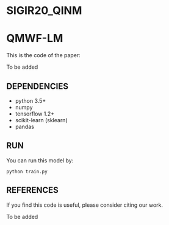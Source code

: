 # SIGIR20_QINM

 # QMWF-LM
This is the code of the paper:

To be added


## DEPENDENCIES

- python 3.5+
- numpy
- tensorflow 1.2+
- scikit-learn (sklearn)
- pandas


## RUN

You can run this model by:

```
python train.py
```


## REFERENCES

If you find this code is useful, please consider citing our work.

To be added


